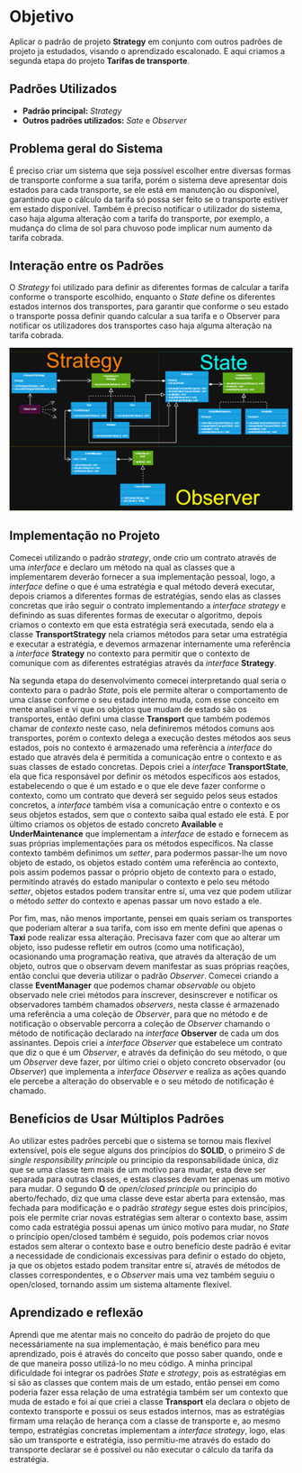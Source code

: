 # Objetivo 

Aplicar o padrão de projeto **Strategy** em conjunto com outros padrões de projeto ja estudados, visando
o aprendizado escalonado. E aqui criamos a segunda etapa do projeto **Tarifas de transporte**.

## Padrões Utilizados

+ **Padrão principal:** *Strategy* 
+ **Outros padrões utilizados:** *Sate* e *Observer*

## Problema geral do Sistema

É preciso criar um sistema que seja possível escolher entre diversas formas de transporte conforme a sua
tarifa, porém o sistema deve apresentar dois estados para cada transporte, se ele está em manutenção ou
disponível, garantindo que o cálculo da tarifa só possa ser feito se o transporte estiver em estado 
disponível. Também é preciso notificar o utilizador do sistema, caso haja alguma 
alteração com a tarifa do transporte, por exemplo, a mudança do clima de sol para chuvoso pode implicar
num aumento da tarifa cobrada.

## Interação entre os Padrões

O *Strategy* foi utilizado para definir as diferentes formas de calcular a tarifa conforme o 
transporte escolhido, enquanto o *State* define os diferentes estados internos dos transportes, para
garantir que conforme o seu estado o transporte possa definir quando calcular a sua tarifa
e o Observer para notificar os utilizadores dos transportes caso haja alguma alteração 
na tarifa cobrada.

![Diagrama do projeto](Strategy-State-Observer.png)

## Implementação no Projeto

Comecei utilizando o padrão *strategy*, onde crio um contrato através de uma *interface* e declaro um método
na qual as classes que a implementarem deverão fornecer a sua implementação pessoal, logo, a *interface*
define o que é uma estratégia e qual método deverá executar, depois criamos a diferentes formas de estratégias,
sendo elas as classes concretas que irão seguir o contrato implementando a *interface* *strategy* e definindo 
as suas diferentes formas de executar o algoritmo, depois criamos o contexto em que esta estratégia será
executada, sendo ela a classe **TransportStrategy** nela criamos métodos para setar uma estratégia e
executar a estratégia, e devemos armazenar internamente uma referência a *interface* **Strategy** no contexto
para permitir que o contexto de comunique com as diferentes estratégias através da *interface* **Strategy**.

Na segunda etapa do desenvolvimento comecei interpretando qual seria o contexto para o padrão *State*, pois
ele permite alterar o comportamento de uma classe conforme o seu estado interno muda, com esse conceito em mente
analisei e vi que os objetos que mudam de estado são os transportes, então defini uma classe **Transport**
que também podemos chamar de *contexto* neste caso, nela definiremos métodos comuns aos transportes, 
porém o contexto delega a execução destes métodos aos seus estados, pois no contexto é armazenado uma
referência a *interface* do estado que através dela é permitida a comunicação entre o contexto e as suas 
classes de estado concretas. Depois criei a *interface* **TransportState**, ela que fica responsável por 
definir os métodos específicos aos estados, estabelecendo o que é um estado e o que ele deve fazer conforme
o contexto, como um contrato que deverá ser seguido pelos seus estados concretos, a *interface* também
visa a comunicação entre o contexto e os seus objetos estados, sem que o contexto saiba qual estado 
ele está. E por último criamos os objetos de estado concreto **Available** e **UnderMaintenance** que 
implementam a *interface* de estado e fornecem as suas próprias implementações para os métodos específicos.
Na classe contexto também definimos um *setter*, para podermos passar-lhe um novo objeto de estado, os 
objetos estado contém uma referência ao contexto, pois assim podemos passar o próprio objeto de contexto
para o estado, permitindo através do estado manipular o contexto e pelo seu método *setter*, objetos estados podem
transitar entre sí, uma vez que podem utilizar o método *setter* do contexto e apenas passar um novo estado a ele. 

Por fim, mas, não menos importante, pensei em quais seriam os transportes que poderiam alterar a sua tarifa,
com isso em mente defini que apenas o **Taxi** pode realizar essa alteração. Precisava fazer com que 
ao alterar um objeto, isso pudesse refletir em outros (como uma notificação), ocasionando uma programação
reativa, que através da alteração de um objeto, outros que o observam devem manifestar as suas próprias reações, 
então conclui que deveria utilizar o padrão *Observer*. Comecei criando a classe **EventManager** que podemos
chamar *observable* ou objeto observado nele criei métodos para inscrever, desinscrever e notificar os
observadores também chamados *observers*, nesta classe é armazenado uma referência a uma coleção de *Observer*,
para que no método e de notificação o observable percorra a coleção de *Observer* chamando o método 
de notificação declarado na *interface* **Observer** de cada um dos assinantes. Depois criei a *interface* *Observer* 
que estabelece um contrato que diz o que é um *Observer*, e através da definição do seu método, o que um 
*Observer* deve fazer, por último criei o objeto concreto observador (ou *Observer*) que implementa a *interface*
*Observer* e realiza as ações quando ele percebe a alteração do observable e o seu método de notificação é chamado. 

## Benefícios de Usar Múltiplos Padrões

Ao utilizar estes padrões percebi que o sistema se tornou mais flexível extensível, pois ele segue
alguns dos princípios do **SOLID**, o primeiro *S* de *single responsibility principle* ou principio
da responsabilidade única, diz que se uma classe tem mais de um motivo para mudar, esta deve ser separada
para outras classes, e estas classes devam ter apenas um motivo para mudar. O segundo **O** de *open/closed principle*
ou principio do aberto/fechado, diz que uma classe deve estar aberta para extensão, mas fechada para modificação 
e o padrão *strategy* segue estes dois princípios, pois ele permite criar novas estratégias sem alterar
o contexto base, assim como cada estratégia possui apenas um único motivo para mudar, no *State* o princípio
open/closed também é seguido, pois podemos criar novos estados sem alterar o contexto base e outro benefício
deste padrão é evitar a necessidade de condicionais excessivas para definir o estado do objeto, ja que os objetos estado
podem transitar entre sí, através de métodos de classes correspondentes, e o *Observer* mais uma vez
também seguiu o open/closed, tornando assim um sistema altamente flexível.

## Aprendizado e reflexão

Aprendi que me atentar mais no conceito do padrão de projeto do que necessáriamente na sua implementação,
é mais benéfico para meu aprendizado, pois é através do conceito que posso saber quando, onde e de que 
maneira posso utilizá-lo no meu código. A minha principal dificuldade foi integrar os padrões *State* e *strategy*,
pois as estratégias em sí são as classes que contem mais de um estado, então pensei em como poderia fazer
essa relação de uma estratégia também ser um contexto que muda de estado e foi aí que criei a classe **Transport**
ela declara o objeto de contexto transporte e possui os seus estados internos, mas as estratégias firmam
uma relação de herança com a classe de transporte e, ao mesmo tempo, estratégias concretas implementam 
a *interface* *strategy*, logo, elas são um transporte e estratégia, isso permitiu-me através do estado 
do transporte declarar se é possível ou não executar o cálculo da tarifa da estratégia.